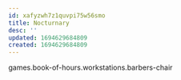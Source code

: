 ```yaml
---
id: xafyzwh7z1quvpi75w56smo
title: Nocturnary
desc: ''
updated: 1694629684809
created: 1694629684809
---
```



games.book-of-hours.workstations.barbers-chair
